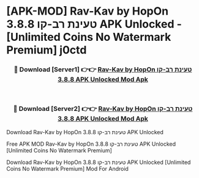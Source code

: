 # [APK-MOD] Rav-Kav by HopOn טעינת רב-קו 3.8.8 APK Unlocked - [Unlimited Coins No Watermark Premium] j0ctd



<div align="center">
<h3>🔴 Download [Server1] 👉👉 <a href="https://momento.my/?title=Rav-Kav_by_HopOn_טעינת_רב-קו_3.8.8_APK_Unlocked">Rav-Kav by HopOn טעינת רב-קו 3.8.8 APK Unlocked Mod Apk</a></h3><br>

<h3>🔴 Download [Server2] 👉👉 <a href="https://momento.my/?title=Rav-Kav_by_HopOn_טעינת_רב-קו_3.8.8_APK_Unlocked">Rav-Kav by HopOn טעינת רב-קו 3.8.8 APK Unlocked Mod Apk</a></h3>
</div>



Download Rav-Kav by HopOn טעינת רב-קו 3.8.8 APK Unlocked 

Free APK MOD Rav-Kav by HopOn טעינת רב-קו 3.8.8 APK Unlocked [Unlimited Coins No Watermark Premium]

Download Rav-Kav by HopOn טעינת רב-קו 3.8.8 APK Unlocked [Unlimited Coins No Watermark Premium] Mod For Android

